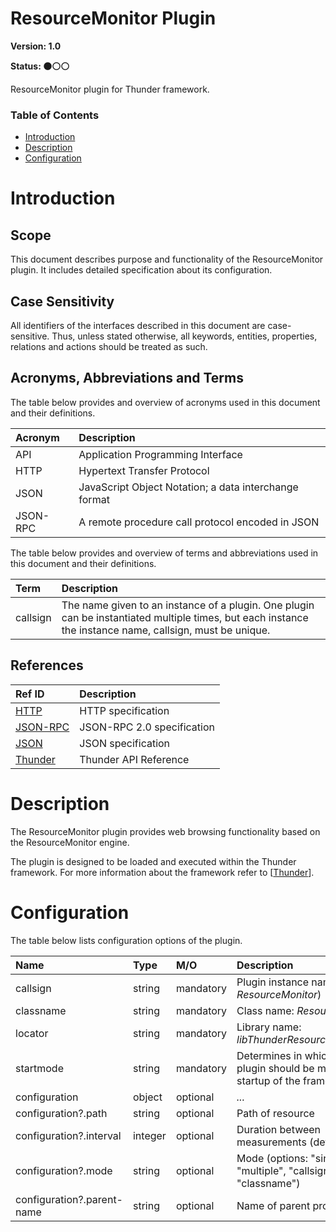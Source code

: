<!-- Generated automatically, DO NOT EDIT! -->
<a name="head.ResourceMonitor_Plugin"></a>
# ResourceMonitor Plugin

**Version: 1.0**

**Status: :black_circle::white_circle::white_circle:**

ResourceMonitor plugin for Thunder framework.

### Table of Contents

- [Introduction](#head.Introduction)
- [Description](#head.Description)
- [Configuration](#head.Configuration)

<a name="head.Introduction"></a>
# Introduction

<a name="head.Scope"></a>
## Scope

This document describes purpose and functionality of the ResourceMonitor plugin. It includes detailed specification about its configuration.

<a name="head.Case_Sensitivity"></a>
## Case Sensitivity

All identifiers of the interfaces described in this document are case-sensitive. Thus, unless stated otherwise, all keywords, entities, properties, relations and actions should be treated as such.

<a name="head.Acronyms,_Abbreviations_and_Terms"></a>
## Acronyms, Abbreviations and Terms

The table below provides and overview of acronyms used in this document and their definitions.

| Acronym | Description |
| :-------- | :-------- |
| <a name="acronym.API">API</a> | Application Programming Interface |
| <a name="acronym.HTTP">HTTP</a> | Hypertext Transfer Protocol |
| <a name="acronym.JSON">JSON</a> | JavaScript Object Notation; a data interchange format |
| <a name="acronym.JSON-RPC">JSON-RPC</a> | A remote procedure call protocol encoded in JSON |

The table below provides and overview of terms and abbreviations used in this document and their definitions.

| Term | Description |
| :-------- | :-------- |
| <a name="term.callsign">callsign</a> | The name given to an instance of a plugin. One plugin can be instantiated multiple times, but each instance the instance name, callsign, must be unique. |

<a name="head.References"></a>
## References

| Ref ID | Description |
| :-------- | :-------- |
| <a name="ref.HTTP">[HTTP](http://www.w3.org/Protocols)</a> | HTTP specification |
| <a name="ref.JSON-RPC">[JSON-RPC](https://www.jsonrpc.org/specification)</a> | JSON-RPC 2.0 specification |
| <a name="ref.JSON">[JSON](http://www.json.org/)</a> | JSON specification |
| <a name="ref.Thunder">[Thunder](https://github.com/WebPlatformForEmbedded/Thunder/blob/master/doc/WPE%20-%20API%20-%20Thunder.docx)</a> | Thunder API Reference |

<a name="head.Description"></a>
# Description

The ResourceMonitor plugin provides web browsing functionality based on the ResourceMonitor engine.

The plugin is designed to be loaded and executed within the Thunder framework. For more information about the framework refer to [[Thunder](#ref.Thunder)].

<a name="head.Configuration"></a>
# Configuration

The table below lists configuration options of the plugin.

| Name | Type | M/O | Description |
| :-------- | :-------- | :-------- | :-------- |
| callsign | string | mandatory | Plugin instance name (default: *ResourceMonitor*) |
| classname | string | mandatory | Class name: *ResourceMonitor* |
| locator | string | mandatory | Library name: *libThunderResourceMonitor.so* |
| startmode | string | mandatory | Determines in which state the plugin should be moved to at startup of the framework |
| configuration | object | optional | *...* |
| configuration?.path | string | optional | Path of resource |
| configuration?.interval | integer | optional | Duration between measurements (default: 5) |
| configuration?.mode | string | optional | Mode (options: "single", "multiple", "callsign", "classname") |
| configuration?.parent-name | string | optional | Name of parent process |

